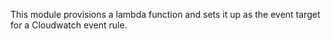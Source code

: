 This module provisions a lambda function and sets it up as the event target for a Cloudwatch event rule.